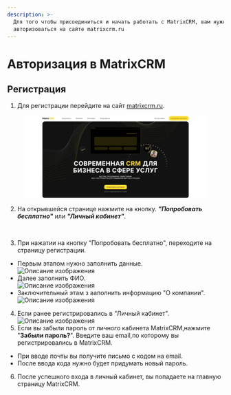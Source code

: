 ```yaml
---
description: >-
  Для того чтобы присоединиться и начать работать с MatrixCRM, вам нужно
  авторизоваться на сайте matrixcrm.ru
---
```


# Авторизация в MatrixCRM

## Регистрация <a href="#registraciya" id="registraciya"></a>

1. Для регистрации перейдите на сайт [matrixcrm.ru](http://matrixcrm.ru/).

<figure><img src="../../../.gitbook/assets/image (188).png" alt=""><figcaption></figcaption></figure>

2. На открывшейся странице нажмите на кнопку. _**"Попробовать бесплатно"**_ или _**"Личный кабинет"**_.

<figure><img src="https://95.163.228.26/edkzxm26f5m.jpg" alt=""><figcaption></figcaption></figure>

3. При нажатии на кнопку "Попробовать бесплатно", переходите на страницу регистрации.

* Первым этапом нужно заполнить данные.\
  ![Описание изображения](https://95.163.228.26/xi80tw1qhsu.jpg)
* Далее заполнить ФИО.\
  ![Описание изображения](https://95.163.228.26/pajc7nwbbnq.jpg)
* Заключительный этам з ааполнить информацию "О компании".\
  <img src="https://95.163.228.26/gnjsntbfw3e.jpg" alt="Описание изображения" data-size="original">

4. Если ранее регистрировались в "Личный кабинет".\
   ![Описание изображения](https://95.163.228.26/ffqukfrafbw.jpg)
5. Если вы забыли пароль от личного кабинета MatrixCRM,нажмите "**Забыли пароль?**". Введите ваш email,по которому вы регистрировались в MatrixCRM.

* При вводе почты вы получите письмо с кодом на email.
* После ввода кода нужно будет придумать новый пароль.

6. После успешного входа в личный кабинет, вы попадаете на главную страницу MatrixCRM.
